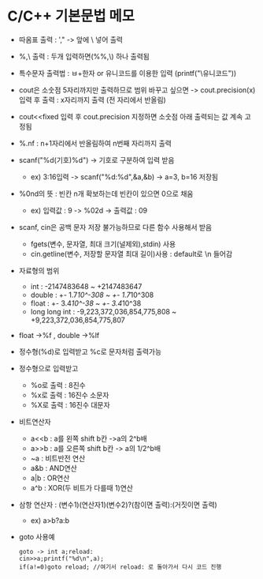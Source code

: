 # C/C++ 기본문법 메모
* 따옴표 출력 : \',\" -> 앞에 \ 넣어 출력
* %,\ 출력 : 두개 입력하면(%%,\\) 하나 출력됨
* 특수문자 출력법 : ㅂ+한자 or 유니코드를 이용한 입력 (printf("\유니코드"))  
* cout은 소숫점 5자리까지만 출력하므로 범위 바꾸고 싶으면 -> cout.precision(x) 입력 후 출력 : x자리까지 출력 (전 자리에서 반올림)
* cout<<fixed 입력 후 cout.precision 지정하면 소숫점 아래 출력되는 값 계속 고정됨
* %.nf : n+1자리에서 반올림하여 n번째 자리까지 출력
* scanf("%d(기호)%d") -> 기호로 구분하여 입력 받음 
    * ex) 3:16입력 -> scanf("%d:%d",&a,&b) -> a=3, b=16 저장됨
* %0nd의 뜻 : 빈칸 n개 확보하는데 빈칸이 있으면 0으로 채움
    * ex) 입력값 : 9 -> %02d -> 출력값 : 09    
* scanf, cin은 공백 문자 저장 불가능하므로 다른 함수 사용해서 받음
    * fgets(변수, 문자열, 최대 크기(널제외),stdin) 사용
    * cin.getline(변수, 저장할 문자열 최대 길이)사용 : default로 \n 들어감
* 자료형의 범위
    * int : -2147483648 ~ +2147483647
    * double : +- 1.7*10^-308 ~ +- 1.7*10^308 
    * float : +- 3.4*10^-38 ~ +- 3.4*10^38 
    * long long int : -9,223,372,036,854,775,808 ~ +9,223,372,036,854,775,807
* float ->%f , double ->%lf

* 정수형(%d)로 입력받고 %c로 문자처럼 출력가능

* 정수형으로 입력받고
    * %o로 출력 : 8진수
    * %x로 출력 : 16진수 소문자
    * %X로 출력 : 16진수 대문자

* 비트연산자 
    * a<<b : a를 왼쪽 shift b칸 ->a의 2^b배
    * a>>b : a를 오른쪽 shift b칸 -> a의 1/2^b배 
    * ~a : 비트반전 연산
    * a&b : AND연산
    * a|b : OR연산
    * a^b : XOR(두 비트가 다를때 1)연산
* 삼항 연산자 : (변수1)(연산자1)(변수2)?(참이면 출력):(거짓이면 출력)
    * ex) a>b?a:b
* goto 사용예
    ```
    goto -> int a;reload:	
    cin>>a;printf("%d\n",a);	
    if(a!=0)goto reload; //여기서 reload: 로 돌아가서 다시 코드 진행
    ```
